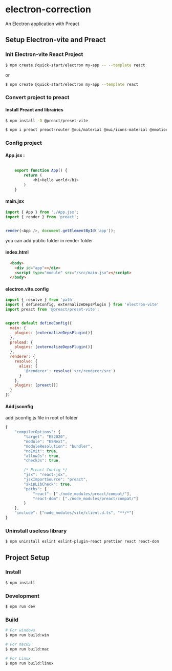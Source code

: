 # electron-correction

An Electron application with Preact

## Setup Electron-vite and Preact

### Init Electron-vite React Project

```bash
$ npm create @quick-start/electron my-app -- --template react

```
or

```bash
$ npm create @quick-start/electron my-app --template react
```

### Convert project to preact

#### Install Preact and librairies

```bash
$ npm install -D @preact/preset-vite 
```

```bash
$ npm i preact preact-router @mui/material @mui/icons-material @emotion/react @emotion/styled
```
### Config project

#### App.jsx :

```javascript

    export function App() {
        return (
            <h1>Hello world</h1>
        )
    }
```

#### main.jsx

```javascript
import { App } from './App.jsx';
import { render } from 'preact';


render(<App />, document.getElementById('app'));

```

you can add public folder in render folder

#### index.html

```html
  <body>
    <div id="app"></div>
    <script type="module" src="/src/main.jsx"></script>
  </body>
```

#### electron.vite.config

```javascript
import { resolve } from 'path'
import { defineConfig, externalizeDepsPlugin } from 'electron-vite'
import preact from '@preact/preset-vite';


export default defineConfig({
  main: {
    plugins: [externalizeDepsPlugin()]
  },
  preload: {
    plugins: [externalizeDepsPlugin()]
  },
  renderer: {
    resolve: {
      alias: {
        '@renderer': resolve('src/renderer/src')
      }
    },
    plugins: [preact()]
  }
})
```
#### Add jsconfig

add jsconfig.js file in root of folder

```javascript
{
	"compilerOptions": {
		"target": "ES2020",
		"module": "ESNext",
		"moduleResolution": "bundler",
		"noEmit": true,
		"allowJs": true,
		"checkJs": true,

		/* Preact Config */
		"jsx": "react-jsx",
		"jsxImportSource": "preact",
		"skipLibCheck": true,
		"paths": {
			"react": ["./node_modules/preact/compat/"],
			"react-dom": ["./node_modules/preact/compat/"]
		}
	},
	"include": ["node_modules/vite/client.d.ts", "**/*"]
}
```

### Uninstall useless library

```bash
$ npm uninstall eslint eslint-plugin-react prettier react react-dom

```



## Project Setup

### Install

```bash
$ npm install
```

### Development

```bash
$ npm run dev
```

### Build

```bash
# For windows
$ npm run build:win

# For macOS
$ npm run build:mac

# For Linux
$ npm run build:linux
```

